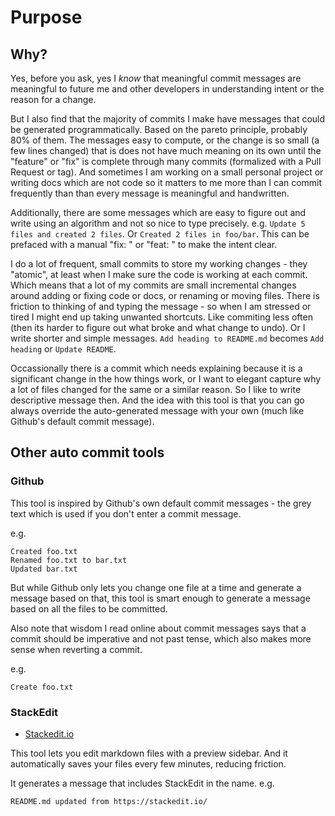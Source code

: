 # Purpose


## Why?

Yes, before you ask, yes I _know_ that meaningful commit messages are meaningful to future me and other developers in understanding intent or the reason for a change.

But I also find that the majority of commits I make have messages that could be generated programmatically. Based on the pareto principle, probably 80% of them. The messages easy to compute, or the change is so small (a few lines changed) that is does not have much meaning on its own until the "feature" or "fix" is complete through many commits (formalized with a Pull Request or tag). And sometimes I am working on a small personal project or writing docs which are not code so it matters to me more than I can commit frequently than than every message is meaningful and handwritten.

Additionally, there are some messages which are easy to figure out and write using an algorithm and not so nice to type precisely. e.g. `Update 5 files and created 2 files`. Or `Created 2 files in foo/bar`. This can be prefaced with a manual "fix: " or "feat: " to make the intent clear. 

I do a lot of frequent, small commits to store my working changes - they "atomic", at least when I make sure the code is working at each commit. Which means that a lot of my commits are small incremental changes around adding or fixing code or docs, or renaming or moving files. There is friction to thinking of and typing the message - so when I am stressed or tired I might end up taking unwanted shortcuts. Like commiting less often (then its harder to figure out what broke and what change to undo). Or I write shorter and simple messages. `Add heading to README.md` becomes `Add heading` or `Update README`.

Occassionally there is a commit which needs explaining because it is a significant change in the how things work, or I want to elegant capture why a lot of files changed for the same or a similar reason. So I like to write descriptive message then. And the idea with this tool is that you can go always override the auto-generated message with your own (much like Github's default commit message).


## Other auto commit tools

### Github

This tool is inspired by Github's own default commit messages - the grey text which is used if you don't enter a commit message.

e.g.

```
Created foo.txt
Renamed foo.txt to bar.txt
Updated bar.txt
```

But while Github only lets you change one file at a time and generate a message based on that, this tool is smart enough to generate a message based on all the files to be committed.

Also note that wisdom I read online about commit messages says that a commit should be imperative and not past tense, which also makes more sense when reverting a commit.

e.g.

```
Create foo.txt
```

### StackEdit

- [Stackedit.io](https://stackedit.io)

This tool lets you edit markdown files with a preview sidebar. And it automatically saves your files every few minutes, reducing friction.

It generates a message that includes StackEdit in the name. e.g.

```
README.md updated from https://stackedit.io/ 
```
